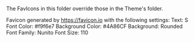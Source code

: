 The FavIcons in this folder override those in the Theme's folder.

Favicon generated by https://favicon.io with the following settings:
  Text: S
  Font Color: #f9f6e7
  Background Color: #4A86CF
  Background: Rounded
  Font Family: Nunito
  Font Size: 110
